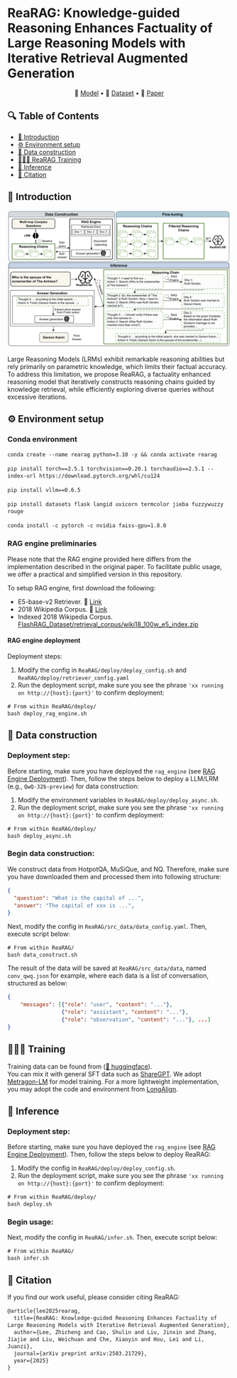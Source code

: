 # ReaRAG: Knowledge-guided Reasoning Enhances Factuality of Large Reasoning Models with Iterative Retrieval Augmented Generation

<p align="center">
   🤗 <a href="https://huggingface.co/THU-KEG/ReaRAG-9B" target="_blank">Model</a> • 🤗 <a href="https://huggingface.co/datasets/THU-KEG/ReaRAG-20k" target="_blank">Dataset</a> • 📃 <a href="https://arxiv.org/abs/2503.21729" target="_blank">Paper</a>
</p>

## 🔍 Table of Contents
- [📜 Introduction](#introduction)
- [⚙️ Environment setup](#environment)
- [🔨 Data construction](#data)
- [🏋🏻‍♂️ ReaRAG Training](#training)
- [🤖️ Inference](#inference)
- [📝 Citation](#citation)

<a name="introduction"></a>
## 📜  Introduction
<p align="center">
  <img src="figs/rearag_overview.png" alt="ReaRAG Overview" width="600">
</p>
Large Reasoning Models (LRMs) exhibit remarkable reasoning abilities but rely primarily on parametric knowledge, which limits their factual accuracy. To address this limitation, we propose ReaRAG, a factuality enhanced reasoning model that iteratively constructs reasoning chains guided by knowledge retrieval, while efficiently exploring diverse queries without excessive iterations.

<a name="environment"></a>
## ⚙️ Environment setup
### Conda environment

```
conda create --name rearag python=3.10 -y && conda activate rearag

pip install torch==2.5.1 torchvision==0.20.1 torchaudio==2.5.1 --index-url https://download.pytorch.org/whl/cu124

pip install vllm==0.6.5

pip install datasets flask langid uvicorn termcolor jieba fuzzywuzzy rouge

conda install -c pytorch -c nvidia faiss-gpu=1.8.0
```
### RAG engine preliminaries
Please note that the RAG engine provided here differs from the implementation described in the original paper. To facilitate public usage, we offer a practical and simplified version in this repository.  

To setup RAG engine, first download the following:
* E5-base-v2 Retriever. 🤗 [Link](https://huggingface.co/intfloat/e5-base-v2)
* 2018 Wikipedia Corpus. 🤗 [Link](https://huggingface.co/datasets/RUC-NLPIR/FlashRAG_datasets/tree/main/retrieval-corpus)
* Indexed 2018 Wikipedia Corpus. [FlashRAG_Dataset/retrieval_corpus/wiki18_100w_e5_index.zip](https://www.modelscope.cn/datasets/hhjinjiajie/FlashRAG_Dataset/file/view/master?id=47985&status=2&fileName=retrieval_corpus%252Fwiki18_100w_e5_index.zip)

<a name="rag_engine_deployment"></a>
####  RAG engine deployment
Deployment steps:
1. Modify the config in `ReaRAG/deploy/deploy_config.sh` and `ReaRAG/deploy/retriever_config.yaml`
2. Run the deployment script, make sure you see the phrase `'xx running on http://{host}:{port}'` to confirm deployment:
```
# From within ReaRAG/deploy/
bash deploy_rag_engine.sh
```

<a name="data"></a>
## 🔨 Data construction
### Deployment step:
Before starting, make sure you have deployed the `rag_engine` (see [RAG Engine Deployment](#rag_engine_deployment)). Then, follow the steps below to deploy a LLM/LRM (e.g., `QwQ-32b-preview`) for data construction:

1. Modify the environment variables in `ReaRAG/deploy/deploy_async.sh`.
2. Run the deployment script, make sure you see the phrase `'xx running on http://{host}:{port}'` to confirm deployment:
```
# From within ReaRAG/deploy/
bash deploy_async.sh
```

### Begin data construction:
We construct data from HotpotQA, MuSiQue, and NQ. Therefore, make sure you have downloaded them and processed them into following structure:
```json
{
  "question": "What is the capital of ...",
  "answer": "The capital of xxx is ...",
}
```

Next, modify the config in `ReaRAG/src_data/data_config.yaml`. Then, execute script below:
```
# From within ReaRAG/
bash data_construct.sh
```

The result of the data will be saved at `ReaRAG/src_data/data`, named `conv_qwq.json` for example, where each data is a list of conversation, structured as below:
```json
{
    "messages": [{"role": "user", "content": "..."}, 
                 {"role": "assistant", "content": "..."},
                 {"role": "observation", "content": "..."}, ...]
}
```

<a name="training"></a>
## 🏋🏻‍♂️ Training
Training data can be found from ([🤗 huggingface]()).  
You can mix it with general SFT data such as [ShareGPT](https://huggingface.co/datasets/anon8231489123/ShareGPT_Vicuna_unfiltered/tree/main/HTML_cleaned_raw_dataset). We adopt [Metragon-LM](https://github.com/NVIDIA/Megatron-LM) for model training. For a more lightweight implementation, you may adopt the code and environment from [LongAlign](https://github.com/THUDM/LongAlign).


<a name="inference"></a>
## 🤖️ Inference
### Deployment step:
Before starting, make sure you have deployed the `rag_engine` (see [RAG Engine Deployment](#rag_engine_deployment)). Then, follow the steps below to deploy 
ReaRAG:
1. Modify the config in `ReaRAG/deploy/deploy_config.sh`.
2. Run the deployment script, make sure you see the phrase `'xx running on http://{host}:{port}'` to confirm deployment:
```
# From within ReaRAG/deploy/
bash deploy.sh 
```

### Begin usage:
Next, modify the config in `ReaRAG/infer.sh`. Then, execute script below:
```
# From within ReaRAG/
bash infer.sh
```

<a name="citation"></a>
## 📝 Citation
If you find our work useful, please consider citing ReaRAG:
```
@article{lee2025rearag,
  title={ReaRAG: Knowledge-guided Reasoning Enhances Factuality of Large Reasoning Models with Iterative Retrieval Augmented Generation},
  author={Lee, Zhicheng and Cao, Shulin and Liu, Jinxin and Zhang, Jiajie and Liu, Weichuan and Che, Xiaoyin and Hou, Lei and Li, Juanzi},
  journal={arXiv preprint arXiv:2503.21729},
  year={2025}
}
```

